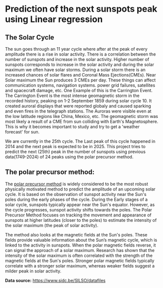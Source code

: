 # Prediction of the next sunspots peak using Linear regression 

## The Solar Cycle
The sun goes through an 11 year cycle where after at the peak of every amplitude there is a rise in solar activity. There is a correlation between the number of sunspots and increase in the solar activity. Higher number of sunspots corresponds to increase in the solar activity and during the solar maximum we often have solar storms. During a solar storm there is an increased chances of solar flares and Coronal Mass Ejections(CMEs). Near Solar maximum the Sun produces 3 CMEs per day. These things can affect communication systems, navigation systems. power grid failures, satellites and spacecraft damage, etc. One Example of this is the Carrington Event. The Carrington Event is the most intense geomagnetic storm in the recorded history, peaking on 1-2 September 1859 during solar cycle 10. It created auroral displays that were reported globaly and caused sparking and even fires in the telegraph stations. The Auroras were visible even at the low latitude regions like China, Mexico, etc. The geomagnetic storm was most likely a result of a CME from sun colliding with Earth's Magnetosphere. This is why it becomes important to study and try to get a 'weather forecast' for sun. 

We are currently in the 25th cycle. The Last peak of this cycle happened in 2014 and the next peak is expected to be in 2025. This project tries to predict the next (25th) peak in the number of sunspots using previous data(1749-2024) of 24 peaks using the polar precursor method. 

## The polar precursor method:
The [polar precursor method](https://iopscience.iop.org/article/10.3847/1538-4357/abdbb4/meta#:~:text=The%20polar%20precursor%20method%20is,poles%20around%20the%20sunspot%20minimum.) is widely considered to be the most robust physically motivated method to predict the amplitude of an upcoming solar cycle. It is based on the observation of sunspot activity near the Sun's poles during the early phases of the cycle. During the Early stages of a solar cycle, sunspots typically appear near the Sun's equator. However, as the cycle progresses, sunspot activity shifts towards the poles. The Polar Precursor Method focuses on tracking the movement and appearance of sunspots at higher latitudes (closer to the poles) to estimate the intensity of the solar maximum (the peak of solar activity).

The method also looks at the magnetic fields at the Sun's poles. These fields provide valuable information about the Sun’s magnetic cycle, which is linked to the activity in sunspots. When the polar magnetic fields reverse, it can signal the approach of a solar maximum. Research has shown that the intensity of the solar maximum is often correlated with the strength of the magnetic fields at the Sun's poles. Stronger polar magnetic fields typically correlate with a stronger solar maximum, whereas weaker fields suggest a milder peak in solar activity.


**Data source:** https://www.sidc.be/SILSO/datafiles

